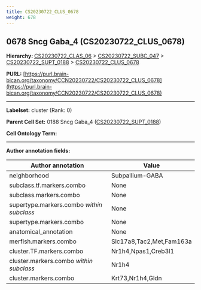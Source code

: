 ```yaml
---
title: CS20230722_CLUS_0678
weight: 678
---
```

## 0678 Sncg Gaba_4 (CS20230722_CLUS_0678)
<b>Hierarchy: </b>
[CS20230722_CLAS_06](../CS20230722_CLAS_06) >
[CS20230722_SUBC_047](../CS20230722_SUBC_047) >
[CS20230722_SUPT_0188](../CS20230722_SUPT_0188) >
[CS20230722_CLUS_0678](../CS20230722_CLUS_0678)

**PURL:** [https://purl.brain-bican.org/taxonomy/CCN20230722/CS20230722_CLUS_0678](https://purl.brain-bican.org/taxonomy/CCN20230722/CS20230722_CLUS_0678)

---


**Labelset:** cluster (Rank: 0)

**Parent Cell Set:** 0188 Sncg Gaba_4 ([CS20230722_SUPT_0188](../CS20230722_SUPT_0188))



**Cell Ontology Term:** 

[MARKER GENES.]: #


---

[TRANSFERRED ANNOTATIONS.]: #


[AUTHOR ANNOTATION FIELDS.]: #


**Author annotation fields:**

| Author annotation | Value |
|-------------------|-------|
|neighborhood|Subpallium-GABA|
|subclass.tf.markers.combo|None|
|subclass.markers.combo|None|
|supertype.markers.combo _within subclass_|None|
|supertype.markers.combo|None|
|anatomical_annotation|None|
|merfish.markers.combo|Slc17a8,Tac2,Met,Fam163a|
|cluster.TF.markers.combo|Nr1h4,Npas1,Creb3l1|
|cluster.markers.combo _within subclass_|Nr1h4|
|cluster.markers.combo|Krt73,Nr1h4,Gldn|
